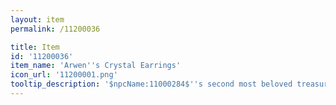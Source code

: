 ```yaml
---
layout: item
permalink: /11200036

title: Item
id: '11200036'
item_name: 'Arwen''s Crystal Earrings'
icon_url: '11200001.png'
tooltip_description: '$npcName:11000284$''s second most beloved treasure. The crystal shines brilliantly in the sun. She would be absolutely heartbroken to hear it was dismantled or sold.'
---
```

